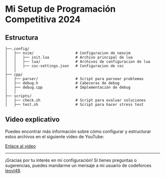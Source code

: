 # Mi Setup de Programación Competitiva 2024

## Estructura

```plaintext
├──.config/
│   ├── nvim/                   # Configuracion de neovim
│   │   ├── init.lua            # Archivo principal de lua
│   │   ├── lua/                # Archivos de configuracion de lua
│   │   ├── coc-settings.json   # Configuracion de coc
│   │
├── cpp/
│   ├── parser/                 # Script para parsear problemas
│   ├── debug.h                 # Cabeceras de debug
│   ├── debug.cpp               # Implementación de debug
│   │
├── scripts/
│   ├── check.sh                # Script para evaluar soluciones
│   ├── test.sh                 # Script para hacer stress test
```

## Video explicativo

Puedes encontrar más información sobre cómo configurar y estructurar estos archivos en el siguiente video de YouTube:

[Enlace al video](https://www.youtube.com/watch?v=z9QsOHsm9Kc)

---

¡Gracias por tu interés en mi configuración! Si tienes preguntas o sugerencias, puedes mandarme un mensaje a mi usuario de codeforces [leovl48](https://codeforces.com/profile/leovl48).


